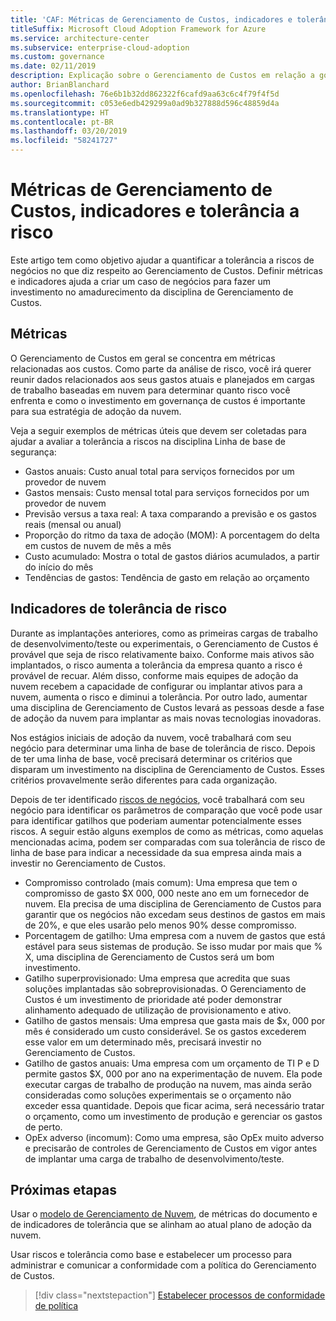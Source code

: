 ```yaml
---
title: 'CAF: Métricas de Gerenciamento de Custos, indicadores e tolerância a risco'
titleSuffix: Microsoft Cloud Adoption Framework for Azure
ms.service: architecture-center
ms.subservice: enterprise-cloud-adoption
ms.custom: governance
ms.date: 02/11/2019
description: Explicação sobre o Gerenciamento de Custos em relação a governança de nuvem
author: BrianBlanchard
ms.openlocfilehash: 76e6b1b32dd862322f6cafd9aa63c6c4f79f4f5d
ms.sourcegitcommit: c053e6edb429299a0ad9b327888d596c48859d4a
ms.translationtype: HT
ms.contentlocale: pt-BR
ms.lasthandoff: 03/20/2019
ms.locfileid: "58241727"
---
```

# <a name="cost-management-metrics-indicators-and-risk-tolerance"></a>Métricas de Gerenciamento de Custos, indicadores e tolerância a risco

Este artigo tem como objetivo ajudar a quantificar a tolerância a riscos de negócios no que diz respeito ao Gerenciamento de Custos. Definir métricas e indicadores ajuda a criar um caso de negócios para fazer um investimento no amadurecimento da disciplina de Gerenciamento de Custos.

## <a name="metrics"></a>Métricas

O Gerenciamento de Custos em geral se concentra em métricas relacionadas aos custos. Como parte da análise de risco, você irá querer reunir dados relacionados aos seus gastos atuais e planejados em cargas de trabalho baseadas em nuvem para determinar quanto risco você enfrenta e como o investimento em governança de custos é importante para sua estratégia de adoção da nuvem.

Veja a seguir exemplos de métricas úteis que devem ser coletadas para ajudar a avaliar a tolerância a riscos na disciplina Linha de base de segurança:

- Gastos anuais: Custo anual total para serviços fornecidos por um provedor de nuvem
- Gastos mensais: Custo mensal total para serviços fornecidos por um provedor de nuvem
- Previsão versus a taxa real: A taxa comparando a previsão e os gastos reais (mensal ou anual)
- Proporção do ritmo da taxa de adoção (MOM): A porcentagem do delta em custos de nuvem de mês a mês
- Custo acumulado: Mostra o total de gastos diários acumulados, a partir do início do mês
- Tendências de gastos: Tendência de gasto em relação ao orçamento

## <a name="risk-tolerance-indicators"></a>Indicadores de tolerância de risco

Durante as implantações anteriores, como as primeiras cargas de trabalho de desenvolvimento/teste ou experimentais, o Gerenciamento de Custos é provável que seja de risco relativamente baixo. Conforme mais ativos são implantados, o risco aumenta a tolerância da empresa quanto a risco é provável de recuar. Além disso, conforme mais equipes de adoção da nuvem recebem a capacidade de configurar ou implantar ativos para a nuvem, aumenta o risco e diminui a tolerância. Por outro lado, aumentar uma disciplina de Gerenciamento de Custos levará as pessoas desde a fase de adoção da nuvem para implantar as mais novas tecnologias inovadoras.

Nos estágios iniciais de adoção da nuvem, você trabalhará com seu negócio para determinar uma linha de base de tolerância de risco. Depois de ter uma linha de base, você precisará determinar os critérios que disparam um investimento na disciplina de Gerenciamento de Custos. Esses critérios provavelmente serão diferentes para cada organização.

Depois de ter identificado [riscos de negócios](./business-risks.md), você trabalhará com seu negócio para identificar os parâmetros de comparação que você pode usar para identificar gatilhos que poderiam aumentar potencialmente esses riscos. A seguir estão alguns exemplos de como as métricas, como aquelas mencionadas acima, podem ser comparadas com sua tolerância de risco de linha de base para indicar a necessidade da sua empresa ainda mais a investir no Gerenciamento de Custos.

- Compromisso controlado (mais comum): Uma empresa que tem o compromisso de gasto $X 000, 000 neste ano em um fornecedor de nuvem. Ela precisa de uma disciplina de Gerenciamento de Custos para garantir que os negócios não excedam seus destinos de gastos em mais de 20%, e que eles usarão pelo menos 90% desse compromisso.
- Porcentagem de gatilho: Uma empresa com a nuvem de gastos que está estável para seus sistemas de produção. Se isso mudar por mais que % X, uma disciplina de Gerenciamento de Custos será um bom investimento.
- Gatilho superprovisionado: Uma empresa que acredita que suas soluções implantadas são sobreprovisionadas. O Gerenciamento de Custos é um investimento de prioridade até poder demonstrar alinhamento adequado de utilização de provisionamento e ativo.
- Gatilho de gastos mensais: Uma empresa que gasta mais de $x, 000 por mês é considerado um custo considerável. Se os gastos excederem esse valor em um determinado mês, precisará investir no Gerenciamento de Custos.
- Gatilho de gastos anuais: Uma empresa com um orçamento de TI P e D permite gastos $X, 000 por ano na experimentação de nuvem. Ela pode executar cargas de trabalho de produção na nuvem, mas ainda serão consideradas como soluções experimentais se o orçamento não exceder essa quantidade. Depois que ficar acima, será necessário tratar o orçamento, como um investimento de produção e gerenciar os gastos de perto.
- OpEx adverso (incomum): Como uma empresa, são OpEx muito adverso e precisarão de controles de Gerenciamento de Custos em vigor antes de implantar uma carga de trabalho de desenvolvimento/teste.

## <a name="next-steps"></a>Próximas etapas

Usar o [modelo de Gerenciamento de Nuvem](./template.md), de métricas do documento e de indicadores de tolerância que se alinham ao atual plano de adoção da nuvem.

Usar riscos e tolerância como base e estabelecer um processo para administrar e comunicar a conformidade com a política do Gerenciamento de Custos.

> [!div class="nextstepaction"]
> [Estabelecer processos de conformidade de política](compliance-processes.md)
